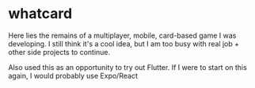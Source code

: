 # whatcard

Here lies the remains of a multiplayer, mobile, card-based game I was developing. I still think it's a cool idea, but I am too busy with real job + other side projects to continue.

Also used this as an opportunity to try out Flutter. If I were to start on this again, I would probably use Expo/React

